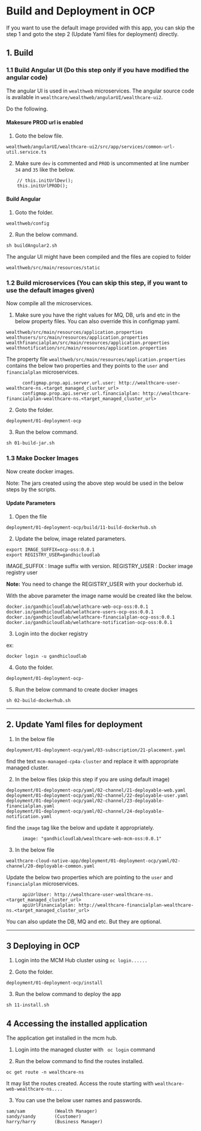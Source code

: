 # Build and Deployment in OCP

If you want to use the default image provided with this app, you can skip the step 1 and goto the step 2 (Update Yaml files for deployment) directly. 

## 1. Build 

### 1.1 Build Angular UI  (Do this step only if you have modified the angular code)

The angular UI is used in `wealthweb` microservices. The angular source code is available in `wealthcare/wealthweb/angularUI/wealthcare-ui2`.

Do the following.

#### Makesure PROD url is enabled

1. Goto the below file.

```
wealthweb/angularUI/wealthcare-ui2/src/app/services/common-url-util.service.ts
```

2. Make sure `dev` is commented and `PROD` is uncommented at line number `34` and `35` like the below.

```
    // this.initUrlDev();
    this.initUrlPROD();
```

#### Build Angular

1. Goto the folder.

```
wealthweb/config
```

2. Run the below command.

```
sh buildAngular2.sh
```

The angular UI might have been compiled and the files are copied to folder

```
wealthweb/src/main/resources/static
```

### 1.2 Build microservices (You can skip this step, if you want to use the default images given)

Now compile all the microservices.

1. Make sure you have the right values for MQ, DB, urls and etc in the below property files. You can also override this in configmap yaml.

```
wealthweb/src/main/resources/application.properties
wealthusers/src/main/resources/application.properties
wealthfinancialplan/src/main/resources/application.properties
wealthnotification/src/main/resources/application.properties
```

The property file `wealthweb/src/main/resources/application.properties` contains the below two properties and they points to the `user` and `financialplan` microservices.

```
      configmap.prop.api.server.url.user: http://wealthcare-user-wealthcare-ns.<target_managed_cluster_url>
      configmap.prop.api.server.url.financialplan: http://wealthcare-financialplan-wealthcare-ns.<target_managed_cluster_url>
```

2. Goto the folder.

```
deployment/01-deployment-ocp
```

3. Run the below command.

```
sh 01-build-jar.sh
```

### 1.3 Make Docker Images

Now create docker images. 

Note: The jars created using the above step would be used in the below steps by the scripts.

#### Update Parameters

1. Open the file

```
deployment/01-deployment-ocp/build/11-build-dockerhub.sh
```

2. Update the below, image related parameters.

```
export IMAGE_SUFFIX=ocp-oss:0.0.1
export REGISTRY_USER=gandhicloudlab
```

IMAGE_SUFFIX : Image suffix with version.
REGISTRY_USER : Docker image registry user

**Note:** You need to change the REGISTRY_USER with your dockerhub id.

With the above parameter the image name would be created like the below.

```
docker.io/gandhicloudlab/welathcare-web-ocp-oss:0.0.1
docker.io/gandhicloudlab/welathcare-users-ocp-oss:0.0.1
docker.io/gandhicloudlab/welathcare-financialplan-ocp-oss:0.0.1
docker.io/gandhicloudlab/welathcare-notification-ocp-oss:0.0.1
```

3. Login into the docker registry

ex:
```
docker login -u gandhicloudlab
```

4. Goto the folder.

```
deployment/01-deployment-ocp-
```

5. Run the below command to create docker images

```
sh 02-build-dockerhub.sh
```
----------

## 2. Update Yaml files for deployment

1. In the below file

```
deployment/01-deployment-ocp/yaml/03-subscription/21-placement.yaml
```

find the text `mcm-managed-cp4a-cluster` and replace it with appropriate managed cluster.

2. In the below files  (skip this step if you are using default image)

```
deployment/01-deployment-ocp/yaml/02-channel/21-deployable-web.yaml
deployment/01-deployment-ocp/yaml/02-channel/22-deployable-user.yaml
deployment/01-deployment-ocp/yaml/02-channel/23-deployable-financialplan.yaml
deployment/01-deployment-ocp/yaml/02-channel/24-deployable-notification.yaml
```

find the `image` tag like the below and update it appropriately.

```
      image: "gandhicloudlab/wealthcare-web-mcm-oss:0.0.1"
```


3. In the below file

```
wealthcare-cloud-native-app/deployment/01-deployment-ocp/yaml/02-channel/20-deployable-common.yaml
```

Update the below two properties which are pointing to the `user` and `financialplan` microservices.

```
      apiUrlUser: http://wealthcare-user-wealthcare-ns.<target_managed_cluster_url>
      apiUrlFinancialplan: http://wealthcare-financialplan-wealthcare-ns.<target_managed_cluster_url>
```

You can also update the DB, MQ and etc. But they are optional.

----------

## 3 Deploying in OCP

1. Login into the MCM Hub cluster using  ` oc login...... `

2. Goto the folder.

```
deployment/01-deployment-ocp/install
```

3. Run the below command to deploy the app

```
sh 11-install.sh
```

## 4 Accessing the installed application

The application get installed in the mcm hub.

1. Login into the managed cluster with ` oc login`  command

2. Run the below command to find the routes installed.

```
oc get route -n wealthcare-ns
```

It may list the routes created. Access the route starting with `wealthcare-web-wealthcare-ns....`

3. You can use the below user names and passwords.

```
sam/sam           (Wealth Manager)
sandy/sandy       (Customer)
harry/harry       (Business Manager)
```